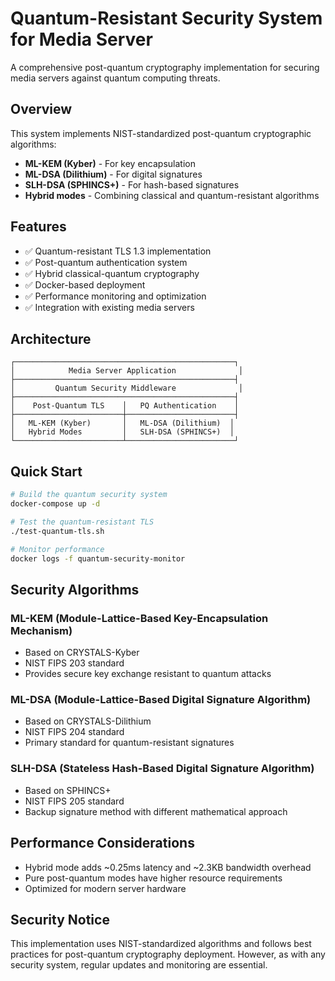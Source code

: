 # Quantum-Resistant Security System for Media Server

A comprehensive post-quantum cryptography implementation for securing media servers against quantum computing threats.

## Overview

This system implements NIST-standardized post-quantum cryptographic algorithms:
- **ML-KEM (Kyber)** - For key encapsulation
- **ML-DSA (Dilithium)** - For digital signatures
- **SLH-DSA (SPHINCS+)** - For hash-based signatures
- **Hybrid modes** - Combining classical and quantum-resistant algorithms

## Features

- ✅ Quantum-resistant TLS 1.3 implementation
- ✅ Post-quantum authentication system
- ✅ Hybrid classical-quantum cryptography
- ✅ Docker-based deployment
- ✅ Performance monitoring and optimization
- ✅ Integration with existing media servers

## Architecture

```
┌─────────────────────────────────────────────────┐
│            Media Server Application              │
├─────────────────────────────────────────────────┤
│         Quantum Security Middleware              │
├─────────────────────────────────────────────────┤
│    Post-Quantum TLS    │   PQ Authentication    │
├────────────────────────┼────────────────────────┤
│   ML-KEM (Kyber)       │   ML-DSA (Dilithium)  │
│   Hybrid Modes         │   SLH-DSA (SPHINCS+)  │
└────────────────────────┴────────────────────────┘
```

## Quick Start

```bash
# Build the quantum security system
docker-compose up -d

# Test the quantum-resistant TLS
./test-quantum-tls.sh

# Monitor performance
docker logs -f quantum-security-monitor
```

## Security Algorithms

### ML-KEM (Module-Lattice-Based Key-Encapsulation Mechanism)
- Based on CRYSTALS-Kyber
- NIST FIPS 203 standard
- Provides secure key exchange resistant to quantum attacks

### ML-DSA (Module-Lattice-Based Digital Signature Algorithm)
- Based on CRYSTALS-Dilithium
- NIST FIPS 204 standard
- Primary standard for quantum-resistant signatures

### SLH-DSA (Stateless Hash-Based Digital Signature Algorithm)
- Based on SPHINCS+
- NIST FIPS 205 standard
- Backup signature method with different mathematical approach

## Performance Considerations

- Hybrid mode adds ~0.25ms latency and ~2.3KB bandwidth overhead
- Pure post-quantum modes have higher resource requirements
- Optimized for modern server hardware

## Security Notice

This implementation uses NIST-standardized algorithms and follows best practices for post-quantum cryptography deployment. However, as with any security system, regular updates and monitoring are essential.